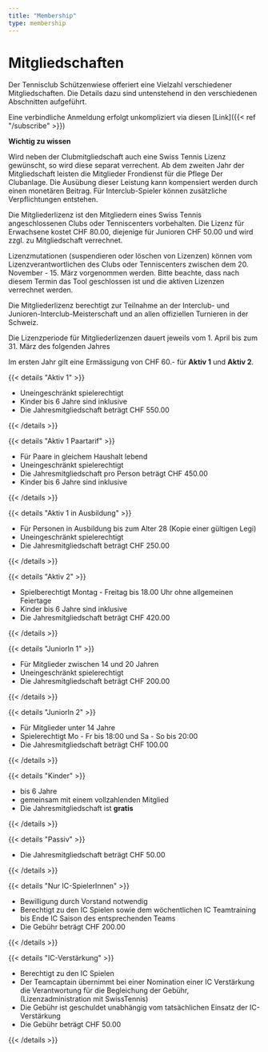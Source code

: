 ```yaml
---
title: "Membership"
type: membership
---
```


# Mitgliedschaften

Der Tennisclub Schützenwiese offeriert eine Vielzahl verschiedener Mitgliedschaften. Die Details dazu sind untenstehend in den verschiedenen Abschnitten aufgeführt.

<!-- Eine verbindliche Anmeldung erfolgt unkompliziert via diesen [Link](http://tcsw.ch/subscribe.html) -->

Eine verbindliche Anmeldung erfolgt unkompliziert via diesen [Link]({{< ref "/subscribe" >}})

**Wichtig zu wissen**

Wird neben der Clubmitgliedschaft auch eine Swiss Tennis Lizenz gewünscht, so wird diese separat verrechent. Ab dem zweiten Jahr der Mitgliedschaft leisten die Mitglieder Frondienst für die Pflege Der Clubanlage. Die Ausübung dieser Leistung kann kompensiert werden durch einen monetären Beitrag. Für Interclub-Spieler können zusätzliche Verpflichtungen entstehen.

Die Mitgliederlizenz ist den Mitgliedern eines Swiss Tennis angeschlossenen Clubs oder Tenniscenters vorbehalten. Die Lizenz für Erwachsene kostet CHF 80.00, diejenige für Junioren CHF 50.00 und wird zzgl. zu Mitgliedschaft verrechnet.

Lizenzmutationen (suspendieren oder löschen von Lizenzen) können vom Lizenzverantwortlichen des Clubs oder Tenniscenters zwischen dem 20. November - 15. März vorgenommen werden. Bitte beachte, dass nach diesem Termin das Tool geschlossen ist und die aktiven Lizenzen verrechnet werden.

Die Mitgliederlizenz berechtigt zur Teilnahme an der Interclub- und Junioren-Interclub-Meisterschaft und an allen offiziellen Turnieren in der Schweiz.

Die Lizenzperiode für Mitgliederlizenzen dauert jeweils vom 1. April bis zum 31. März des folgenden Jahres

Im ersten Jahr gilt eine Ermässigung von CHF 60.- für **Aktiv 1** und **Aktiv 2**.

{{< details "Aktiv 1" >}}

- Uneingeschränkt spielerechtigt
- Kinder bis 6 Jahre sind inklusive
- Die Jahresmitgliedschaft beträgt CHF 550.00

{{< /details >}}

{{< details "Aktiv 1 Paartarif" >}}

- Für Paare in gleichem Haushalt lebend
- Uneingeschränkt spielerechtigt
- Die Jahresmitgliedschaft pro Person beträgt CHF 450.00
- Kinder bis 6 Jahre sind inklusive

{{< /details >}}

{{< details "Aktiv 1 in Ausbildung" >}}

- Für Personen in Ausbildung bis zum Alter 28 (Kopie einer gültigen Legi)
- Uneingeschränkt spielerechtigt
- Die Jahresmitgliedschaft beträgt CHF 250.00

{{< /details >}}

{{< details "Aktiv 2" >}}

- Spielberechtigt Montag - Freitag bis 18.00 Uhr ohne allgemeinen Feiertage
- Kinder bis 6 Jahre sind inklusive
- Die Jahresmitgliedschaft beträgt CHF 420.00

{{< /details >}}

{{< details "JuniorIn 1" >}}

- Für Mitglieder zwischen 14 und 20 Jahren
- Uneingeschränkt spielerechtigt
- Die Jahresmitgliedschaft beträgt CHF 200.00

{{< /details >}}

{{< details "JuniorIn 2" >}}

- Für Mitglieder unter 14 Jahre
- Spielerechtigt Mo - Fr bis 18:00 und Sa - So bis 20:00
- Die Jahresmitgliedschaft beträgt CHF 100.00

{{< /details >}}

{{< details "Kinder" >}}

- bis 6 Jahre
- gemeinsam mit einem vollzahlenden Mitglied
- Die Jahresmitgliedschaft ist **gratis**

{{< /details >}}

{{< details "Passiv" >}}

- Die Jahresmitgliedschaft beträgt CHF 50.00

{{< /details >}}

{{< details "Nur IC-SpielerInnen" >}}

- Bewilligung durch Vorstand notwendig
- Berechtigt zu den IC Spielen sowie dem wöchentlichen IC Teamtraining bis Ende IC Saison des entsprechenden Teams
- Die Gebühr beträgt CHF 200.00

{{< /details >}}

{{< details "IC-Verstärkung" >}}

- Berechtigt zu den IC Spielen
- Der Teamcaptain übernimmt bei einer Nomination einer IC Verstärkung die Verantwortung für die Begleichung der Gebühr, (Lizenzadministration mit SwissTennis)
- Die Gebühr ist geschuldet unabhängig vom tatsächlichen Einsatz der IC-Verstärkung
- Die Gebühr beträgt CHF 50.00

{{< /details >}}
